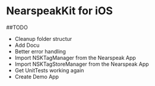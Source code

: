 # NearspeakKit for iOS

##TODO
* Cleanup folder structur
* Add Docu
* Better error handling
* Import NSKTagManager from the Nearspeak App
* Import NSKTagStoreManager from the Nearspeak App
* Get UnitTests working again
* Create Demo App
